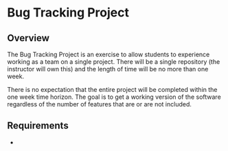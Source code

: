 # Bug Tracking Project

## Overview
The Bug Tracking Project is an exercise to allow students to experience working as a team on a single project. There will be a single repository (the instructor will own this) and the length of time will be no more than one week.

There is no expectation that the entire project will be completed within the one week time horizon. The goal is to get a working version of the software regardless of the number of features that are or are not included.

## Requirements

  -